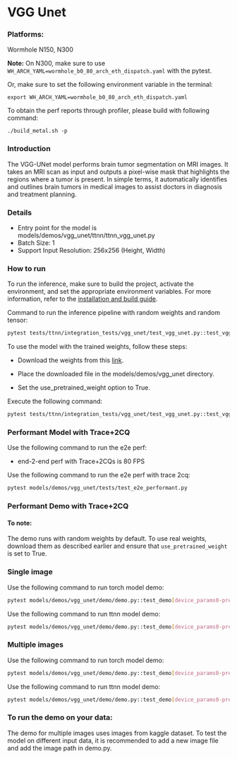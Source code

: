# VGG Unet
### Platforms:

Wormhole N150, N300

**Note:** On N300, make sure to use `WH_ARCH_YAML=wormhole_b0_80_arch_eth_dispatch.yaml` with the pytest.

Or, make sure to set the following environment variable in the terminal:
```
export WH_ARCH_YAML=wormhole_b0_80_arch_eth_dispatch.yaml
```

To obtain the perf reports through profiler, please build with following command:
```
./build_metal.sh -p
```

### Introduction
The VGG-UNet model performs brain tumor segmentation on MRI images. It takes an MRI scan as input and outputs a pixel-wise mask that highlights the regions where a tumor is present. In simple terms, it automatically identifies and outlines brain tumors in medical images to assist doctors in diagnosis and treatment planning.
### Details
- Entry point for the model is models/demos/vgg_unet/ttnn/ttnn_vgg_unet.py
- Batch Size: 1
- Support Input Resolution: 256x256 (Height, Width)

### How to run

To run the inference, make sure to build the project, activate the environment, and set the appropriate environment variables.
For more information, refer to the [installation and build guide](https://docs.tenstorrent.com/tt-metalium/latest/get_started/get_started.html#install-and-build).

Command to run the inference pipeline with random weights and random tensor:

```sh
pytest tests/ttnn/integration_tests/vgg_unet/test_vgg_unet.py::test_vgg_unet[0-pretrained_weight_false]
```

To use the model with the trained weights, follow these steps:

- Download the weights from this [link](https://drive.google.com/file/d/1XZi_W5Pj4jLSI31WUAlYf0SWQMu0wL6X/view).

- Place the downloaded file in the models/demos/vgg_unet directory.

- Set the use_pretrained_weight option to True.


Execute the following command:

```sh
pytest tests/ttnn/integration_tests/vgg_unet/test_vgg_unet.py::test_vgg_unet[0-pretrained_weight_true]
```

### Performant Model with Trace+2CQ
Use the following command to run the e2e perf:
- end-2-end perf with Trace+2CQs is 80 FPS <br>

Use the following command to run the e2e perf with trace 2cq:
```sh
pytest models/demos/vgg_unet/tests/test_e2e_performant.py
```


### Performant Demo with Trace+2CQ

#### To note:
The demo runs with random weights by default. To use real weights, download them as described earlier and ensure that `use_pretrained_weight` is set to True.

### Single image

Use the following command to run torch model demo:

```sh
pytest models/demos/vgg_unet/demo/demo.py::test_demo[device_params0-pretrained_weight_false-torch_model-single]
```

Use the following command to run ttnn model demo:

```sh
pytest models/demos/vgg_unet/demo/demo.py::test_demo[device_params0-pretrained_weight_false-ttnn_model-single]
```

### Multiple images

Use the following command to run torch model demo:

```sh
pytest models/demos/vgg_unet/demo/demo.py::test_demo[device_params0-pretrained_weight_false-torch_model-multi]
```

Use the following command to run ttnn model demo:

```sh
pytest models/demos/vgg_unet/demo/demo.py::test_demo[device_params0-pretrained_weight_false-ttnn_model-multi]
```
### To run the demo on your data:
 The demo for multiple images uses images from kaggle dataset. To test the model on different input data, it is recommended to add a new image file and add the image path in demo.py.
